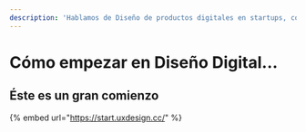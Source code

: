 ```yaml
---
description: 'Hablamos de Diseño de productos digitales en startups, consultoras, compañías…'
---
```


# Cómo empezar en Diseño Digital…

## Éste es un gran comienzo

{% embed url="https://start.uxdesign.cc/" %}





